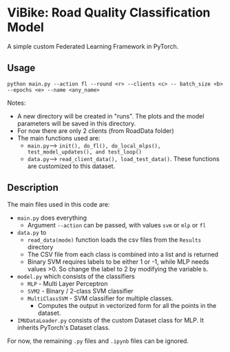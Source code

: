 # ViBike: Road Quality Classification Model

A simple custom Federated Learning Framework in PyTorch. 


## Usage

`python main.py --action fl --round <r> --clients <c> -- batch_size <b> --epochs <e> --name <any_name>`

Notes:
* A new directory will be created in "runs". The plots and the model parameters will be saved in this directory.
* For now there are only 2 clients (from RoadData folder)
* The main functions used are:
  * `main.py`--> `init(), do_fl(), do_local_mlps(), test_model_updates(), and test_loop()` 
  * `data.py`--> `read_client_data(), load_test_data()`. These functions are customized to this dataset.

## Description

The main files used in this code are:
* `main.py` does everything
  * Argument `--action` can be passed, with values `svm` or `mlp` or `fl`
* `data.py` to 
  * `read_data(mode)` function loads the csv files from the `Results` directory
  * The CSV file from each class is combined into a list and is returned
  * Binary SVM requires labels to be either 1 or -1, while MLP needs values >0. So change the label to 2 by modifying the variable `b`.
* `model.py` which consists of the classifiers
  * `MLP` - Multi Layer Perceptron
  * `SVM2` - Binary / 2-class SVM classifier
  * `MultiClassSVM` - SVM classifier for multiple classes. 
    * Computes the output in vectorized form for all the points in the dataset.
* `IMUDataLoader.py` consists of the custom Dataset class for MLP. It inherits PyTorch's Dataset class.

For now, the remaining `.py` files and `.ipynb` files can be ignored.



